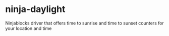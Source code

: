 ninja-daylight
==============

Ninjablocks driver that offers time to sunrise and time to sunset counters for your location and time
